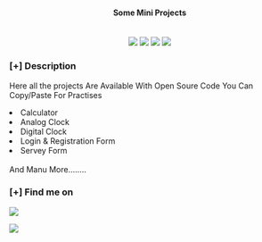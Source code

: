 
<h4 align="center"> Some Mini Projects </h4>

<p align="center">
<br>
    <img src="https://img.shields.io/badge/Author-iamaloksy-magenta?style=flat-square">
    <img src="https://img.shields.io/badge/Open%20Source-Yes-orange?style=flat-square">
    <img src="https://img.shields.io/badge/Maintained-Yes-cyan?style=flat-square">
    <img src="https://img.shields.io/badge/Written%20In-HTML , CSS & JS-blue?style=flat-square">
</p>

### [+] Description
Here all the projects Are Available With  Open Soure Code You Can Copy/Paste For Practises 

<ui>
   <li>Calculator</li> 
    <li>Analog Clock</li>
    <li>Digital Clock</li>
    <li>Login  & Registration Form</li>
    <li>Servey Form</li>
    <br>
    And Manu More........
</ui>

### [+] Find me on 
 <a href="mailto:kr.alok.sy@gmail.com" target="_blank"><img src="https://img.shields.io/badge/Email-kr.alok.sy@gmail.com-blue?style=for-the-badge&logo=gmail"></a>

<a href="https://m.me/iamaloksy" target="_blank"><img src="https://img.shields.io/badge/Messenger-iamaloksy-blue?style=for-the-badge&logo=messenger"></a>
